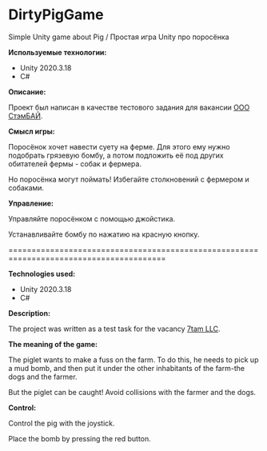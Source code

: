 # DirtyPigGame
Simple Unity game about Pig / Простая игра Unity про поросёнка

**Используемые технологии:**

* Unity 2020.3.18
* C#

**Описание:**

Проект был написан в качестве тестового задания для вакансии [ООО СтэмБАЙ](https://hh.ru/employer/4453741 "Ссылка на hh.ru"). 

**Смысл игры:**

Поросёнок хочет навести суету на ферме. Для этого ему нужно подобрать грязевую бомбу, а потом подложить её под других обитателей фермы - собак и фермера.

Но поросёнка могут поймать! Избегайте столкновений с фермером и собаками.

**Управление:**

Управляйте поросёнком с помощью джойстика. 

Устанавливайте бомбу по нажатию на красную кнопку.

========================================================================================

**Technologies used:**

* Unity 2020.3.18
* C#

**Description:**

The project was written as a test task for the vacancy [7tam LLC](http://hh.ru/employer/4453741 "Link to hh.ru").

**The meaning of the game:**

The piglet wants to make a fuss on the farm. To do this, he needs to pick up a mud bomb, and then put it under the other inhabitants of the farm-the dogs and the farmer.

But the piglet can be caught! Avoid collisions with the farmer and the dogs.

**Control:**

Control the pig with the joystick.

Place the bomb by pressing the red button.

